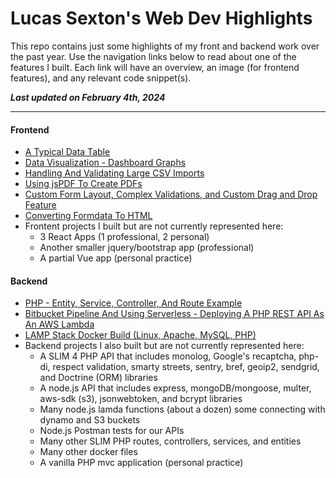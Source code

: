 # Lucas Sexton's Web Dev Highlights 

This repo contains just some highlights of my front and backend work over the past year.  Use the navigation links below to read about one of the features I built.  Each link will have an overview, an image (for frontend features), and any relevant code snippet(s).

***Last updated on February 4th, 2024***


---
#### Frontend
- [A Typical Data Table](/markdowns/typicalDataTable.md)
- [Data Visualization - Dashboard Graphs](/markdowns/dashboardGraphs.md)
- [Handling And Validating Large CSV Imports](/markdowns/bulkJobs.md)
- [Using jsPDF To Create PDFs](/markdowns/jsPDF.md)
- [Custom Form Layout, Complex Validations, and Custom Drag and Drop Feature](/markdowns/robocopRules.md)
- [Converting Formdata To HTML](/markdowns/formdataToHTML.md)
- Frontent projects I built but are not currently represented here: 
    - 3 React Apps (1 professional, 2 personal)
    - Another smaller jquery/bootstrap app (professional)
    - A partial Vue app (personal practice)

#### Backend
- [PHP - Entity, Service, Controller, And Route Example](/markdowns/phpExample.md)
- [Bitbucket Pipeline And Using Serverless - Deploying A PHP REST API As An AWS Lambda](/markdowns/serverless.md)
- [LAMP Stack Docker Build (Linux, Apache, MySQL, PHP)](/markdowns/lampStack.md)
- Backend projects I also built but are not currently represented here: 
    - A SLIM 4 PHP API that includes monolog, Google's recaptcha, php-di, respect validation, smarty streets, sentry, bref, geoip2, sendgrid, and Doctrine (ORM) libraries 
    - A node.js API that includes express, mongoDB/mongoose, multer, aws-sdk (s3), jsonwebtoken, and bcrypt libraries
    - Many node.js lamda functions (about a dozen) some connecting with dynamo and S3 buckets
    - Node.js Postman tests for our APIs 
    - Many other SLIM PHP routes, controllers, services, and entities
    - Many other docker files
    - A vanilla PHP mvc application (personal practice)
